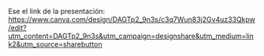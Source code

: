 Ese el link de la presentación: https://www.canva.com/design/DAGTp2_9n3s/c3q7Wun83j2Gv4uz33Qkpw/edit?utm_content=DAGTp2_9n3s&utm_campaign=designshare&utm_medium=link2&utm_source=sharebutton
